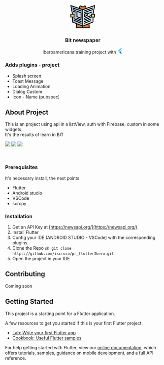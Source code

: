 <br />
<p align="center">
  <a href="https://github.com/iscrozo/pr_flutterIbero">
    <img src="assets/img/newspaper.png" alt="Logo" width="80" height="80">
  </a>

  <h3 align="center">Bit newspaper</h3>

  <p align="center">
    Iberoamericana training project with <img src ="assets/img/iconFlutter.png" alt="Logo" width="18" height="18">
    <br/>
  </p>
</p>

### Adds plugins - project
* Splash screen
* Toast Message
* Loading Animation
* Dialog Custom
* Icon - Name (pubspec)

## About Project

This is an project using api in a listView, auth with Firebase, custom in some widgets. </br>It's the results of learn in BIT</br>
<p float="left">
<img style="margin:15" src="https://user-images.githubusercontent.com/40553244/109449647-fbf5ef00-7a16-11eb-8a12-db36efc23e65.png" width="250">
<img style="margin:15" src="https://user-images.githubusercontent.com/40553244/109496711-076d0880-7a5f-11eb-8da9-6c1fcc26946e.png" width="250">
<img style="margin:15" src="https://user-images.githubusercontent.com/40553244/109449607-dd8ff380-7a16-11eb-950e-6f247baba396.png" width="250">


</p>

</br>


### Prerequisites
It's necessary install, the next points
* Flutter
* Android studio
* VSCode
* scrcpy

### Installation
1. Get an API Key at [https://newsapi.org/](https://newsapi.org/)
2. Install Flutter
3. Config your IDE (ANDROID STUDIO - VSCode) with the corresponding plugins.
4. Clone the Repo ```sh
                     git clone https://github.com/iscrozo/pr_flutterIbero.git
                     ```
5. Open the project in your IDE

<!-- CONTRIBUTING -->
## Contributing
Coming soon
## Getting Started

This project is a starting point for a Flutter application.

A few resources to get you started if this is your first Flutter project:

- [Lab: Write your first Flutter app](https://flutter.dev/docs/get-started/codelab)
- [Cookbook: Useful Flutter samples](https://flutter.dev/docs/cookbook)

For help getting started with Flutter, view our
[online documentation](https://flutter.dev/docs), which offers tutorials,
samples, guidance on mobile development, and a full API reference.
